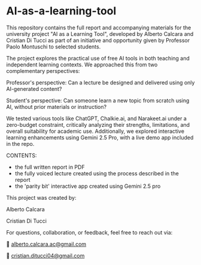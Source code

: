 # AI-as-a-learning-tool
This repository contains the full report and accompanying materials for the university project "AI as a Learning Tool", developed by Alberto Calcara and Cristian Di Tucci as part of an initiative and opportunity given by Professor Paolo Montuschi to selected students.

The project explores the practical use of free AI tools in both teaching and independent learning contexts. We approached this from two complementary perspectives:

Professor's perspective: Can a lecture be designed and delivered using only AI-generated content?

Student's perspective: Can someone learn a new topic from scratch using AI, without prior materials or instruction?

We tested various tools like ChatGPT, Chalkie.ai, and Narakeet.ai under a zero-budget constraint, critically analyzing their strengths, limitations, and overall suitability for academic use. Additionally, we explored interactive learning enhancements using Gemini 2.5 Pro, with a live demo app included in the repo.

CONTENTS:
- the full written report in PDF
- the fully voiced lecture created using the process described in the report
- the 'parity bit' interactive app created using Gemini 2.5 pro

This project was created by:

Alberto Calcara

Cristian Di Tucci

For questions, collaboration, or feedback, feel free to reach out via:

📧 alberto.calcara.ac@gmail.com

📧 cristian.ditucci04@gmail.com
